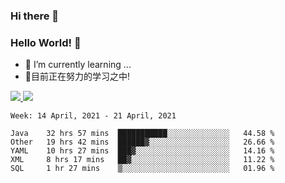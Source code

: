 ### Hi there 👋
### Hello World! 🙌

- 🌱 I’m currently learning ...
- 📖目前正在努力的学习之中!

<a href="https://github.com/anuraghazra/github-readme-stats">
  <img src="https://github-readme-stats.vercel.app/api?username=keyboardWithDream&show_icons=true&repo=github-readme-stats" />
</a>
<a href="https://github.com/anuraghazra/convoychat">
  <img src="https://github-readme-stats.vercel.app/api/top-langs/?username=keyboardWithDream&layout=compact&repo=convoychat" />
</a>



<!--START_SECTION:waka-->
```text
Week: 14 April, 2021 - 21 April, 2021

Java    32 hrs 57 mins  ███████████░░░░░░░░░░░░░░   44.58 % 
Other   19 hrs 42 mins  ██████▓░░░░░░░░░░░░░░░░░░   26.66 % 
YAML    10 hrs 27 mins  ███▓░░░░░░░░░░░░░░░░░░░░░   14.16 % 
XML     8 hrs 17 mins   ██▓░░░░░░░░░░░░░░░░░░░░░░   11.22 % 
SQL     1 hr 27 mins    ▒░░░░░░░░░░░░░░░░░░░░░░░░   01.96 % 
```
<!--END_SECTION:waka-->
